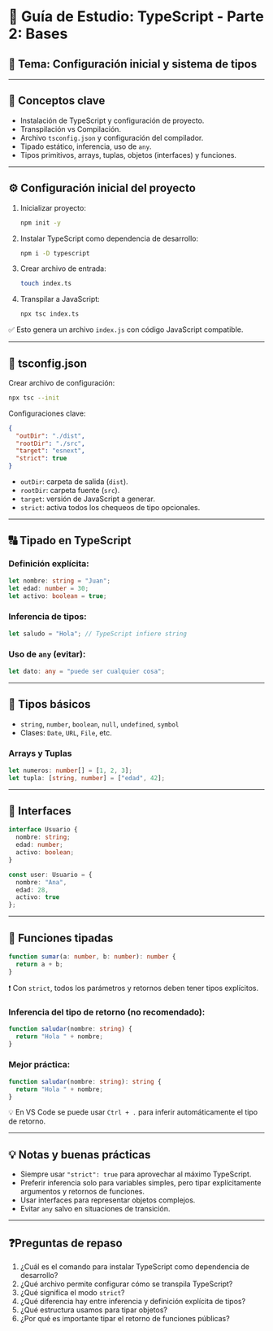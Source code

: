 # 📘 Guía de Estudio: TypeScript - Parte 2: Bases

## 📌 Tema: Configuración inicial y sistema de tipos

---

## 🧩 Conceptos clave

- Instalación de TypeScript y configuración de proyecto.
- Transpilación vs Compilación.
- Archivo `tsconfig.json` y configuración del compilador.
- Tipado estático, inferencia, uso de `any`.
- Tipos primitivos, arrays, tuplas, objetos (interfaces) y funciones.

---

## ⚙️ Configuración inicial del proyecto

1. Inicializar proyecto:
   ```bash
   npm init -y
   ```

2. Instalar TypeScript como dependencia de desarrollo:
   ```bash
   npm i -D typescript
   ```

3. Crear archivo de entrada:
   ```bash
   touch index.ts
   ```

4. Transpilar a JavaScript:
   ```bash
   npx tsc index.ts
   ```

✅ Esto genera un archivo `index.js` con código JavaScript compatible.

---

## 📁 tsconfig.json

Crear archivo de configuración:

```bash
npx tsc --init
```

Configuraciones clave:

```json
{
  "outDir": "./dist",
  "rootDir": "./src",
  "target": "esnext",
  "strict": true
}
```

- `outDir`: carpeta de salida (`dist`).
- `rootDir`: carpeta fuente (`src`).
- `target`: versión de JavaScript a generar.
- `strict`: activa todos los chequeos de tipo opcionales.

---

## 🔠 Tipado en TypeScript

### Definición explícita:
```ts
let nombre: string = "Juan";
let edad: number = 30;
let activo: boolean = true;
```

### Inferencia de tipos:
```ts
let saludo = "Hola"; // TypeScript infiere string
```

### Uso de `any` (evitar):
```ts
let dato: any = "puede ser cualquier cosa";
```

---

## 🧪 Tipos básicos

- `string`, `number`, `boolean`, `null`, `undefined`, `symbol`
- Clases: `Date`, `URL`, `File`, etc.

### Arrays y Tuplas

```ts
let numeros: number[] = [1, 2, 3];
let tupla: [string, number] = ["edad", 42];
```

---

## 🧩 Interfaces

```ts
interface Usuario {
  nombre: string;
  edad: number;
  activo: boolean;
}

const user: Usuario = {
  nombre: "Ana",
  edad: 28,
  activo: true
};
```

---

## 🧮 Funciones tipadas

```ts
function sumar(a: number, b: number): number {
  return a + b;
}
```

❗ Con `strict`, todos los parámetros y retornos deben tener tipos explícitos.

### Inferencia del tipo de retorno (no recomendado):
```ts
function saludar(nombre: string) {
  return "Hola " + nombre;
}
```

### Mejor práctica:
```ts
function saludar(nombre: string): string {
  return "Hola " + nombre;
}
```

💡 En VS Code se puede usar `Ctrl + .` para inferir automáticamente el tipo de retorno.

---

## 💡 Notas y buenas prácticas

- Siempre usar `"strict": true` para aprovechar al máximo TypeScript.
- Preferir inferencia solo para variables simples, pero tipar explícitamente argumentos y retornos de funciones.
- Usar interfaces para representar objetos complejos.
- Evitar `any` salvo en situaciones de transición.

---

## ❓Preguntas de repaso

1. ¿Cuál es el comando para instalar TypeScript como dependencia de desarrollo?
2. ¿Qué archivo permite configurar cómo se transpila TypeScript?
3. ¿Qué significa el modo `strict`?
4. ¿Qué diferencia hay entre inferencia y definición explícita de tipos?
5. ¿Qué estructura usamos para tipar objetos?
6. ¿Por qué es importante tipar el retorno de funciones públicas?

